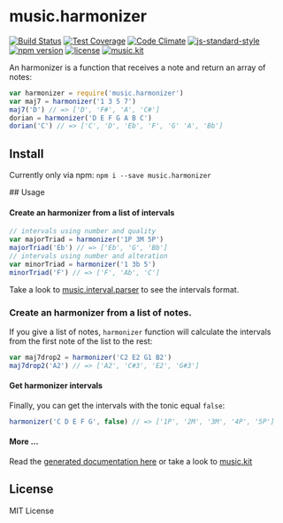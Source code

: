 # music.harmonizer

[![Build Status](https://travis-ci.org/danigb/music.harmonizer.svg?branch=master)](https://travis-ci.org/danigb/music.harmonizer)
[![Test Coverage](https://codeclimate.com/github/danigb/music.harmonizer/badges/coverage.svg)](https://codeclimate.com/github/danigb/music.harmonizer/coverage)
[![Code Climate](https://codeclimate.com/github/danigb/music.harmonizer/badges/gpa.svg)](https://codeclimate.com/github/danigb/music.harmonizer)
[![js-standard-style](https://img.shields.io/badge/code%20style-standard-brightgreen.svg?style=flat)](https://github.com/feross/standard)
[![npm version](https://img.shields.io/npm/v/music.harmonizer.svg)](https://www.npmjs.com/package/music.harmonizer)
[![license](https://img.shields.io/npm/l/music.harmonizer.svg)](https://www.npmjs.com/package/music.harmonizer)
[![music.kit](https://img.shields.io/badge/music-kit-yellow.svg)](https://www.npmjs.com/package/music.kit)

An harmonizer is a function that receives a note and return an array of notes:

```js
var harmonizer = require('music.harmonizer')
var maj7 = harmonizer('1 3 5 7')
maj7('D') // => ['D', 'F#', 'A', 'C#']
dorian = harmonizer('D E F G A B C')
dorian('C') // => ['C', 'D', 'Eb', 'F', 'G' 'A', 'Bb']
```

## Install

Currently only via npm: `npm i --save music.harmonizer`

## Usage

#### Create an harmonizer from a list of intervals

```js
// intervals using number and quality
var majorTriad = harmonizer('1P 3M 5P')
majorTriad('Eb') // => ['Eb', 'G', 'Bb']
// intervals using number and alteration
var minorTriad = harmonizer('1 3b 5')
minorTriad('F') // => ['F', 'Ab', 'C']
```

Take a look to [music.interval.parser](https://github.com/danigb/music.interval.parser) to see the intervals format.

### Create an harmonizer from a list of notes. 

If you give a list of notes, `harmonizer` function will calculate the intervals from the first note of the list to the rest:

```js
var maj7drop2 = harmonizer('C2 E2 G1 B2')
maj7drop2('A2') // => ['A2', 'C#3', 'E2', 'G#3']
```

#### Get harmonizer intervals

Finally, you can get the intervals with the tonic equal `false`:

```js
harmonizer('C D E F G', false) // => ['1P', '2M', '3M', '4P', '5P']
```

#### More ...

Read the [generated documentation here](https://github.com/danigb/music.harmonizer/blob/master/API.md) or take a look to [music.kit](https://github.com/danigb/music.kit)

## License

MIT License
